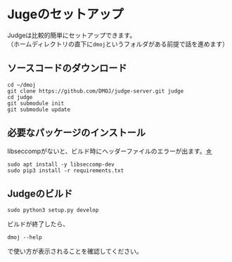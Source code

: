 # Jugeのセットアップ
Judgeは比較的簡単にセットアップできます。  
（ホームディレクトリの直下に`dmoj`というフォルダがある前提で話を進めます）
## ソースコードのダウンロード
```
cd ~/dmoj
git clone https://github.com/DMOJ/judge-server.git judge
cd judge
git submodule init
git submodule update
```
## 必要なパッケージのインストール
libseccompがないと、ビルド時にヘッダーファイルのエラーが出ます。[☆](https://github.com/DMOJ/judge/issues/483)
```
sudo apt install -y libseccomp-dev
sudo pip3 install -r requirements.txt
```

## Judgeのビルド
```
sudo python3 setup.py develop
```
ビルドが終了したら、
```
dmoj --help
```
で使い方が表示されることを確認してください。